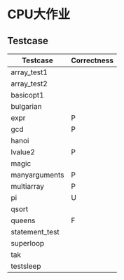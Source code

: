 #  CPU大作业

## Testcase

| Testcase       | Correctness |
| -------------- | ----------- |
| array_test1    |             |
| array_test2    |             |
| basicopt1      |             |
| bulgarian      |             |
| expr           | P           |
| gcd            | P           |
| hanoi          |             |
| lvalue2        | P           |
| magic          |             |
| manyarguments  | P           |
| multiarray     | P           |
| pi             | U           |
| qsort          |             |
| queens         | F           |
| statement_test |             |
| superloop      |             |
| tak            |             |
| testsleep      |             |
